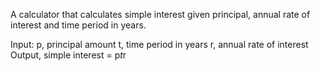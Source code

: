 A calculator that calculates simple interest given principal, annual rate of interest and time period in years.

Input:
  p, principal amount
  t, time period in years
  r, annual rate of interest
Output,
  simple interest = p*t*r
